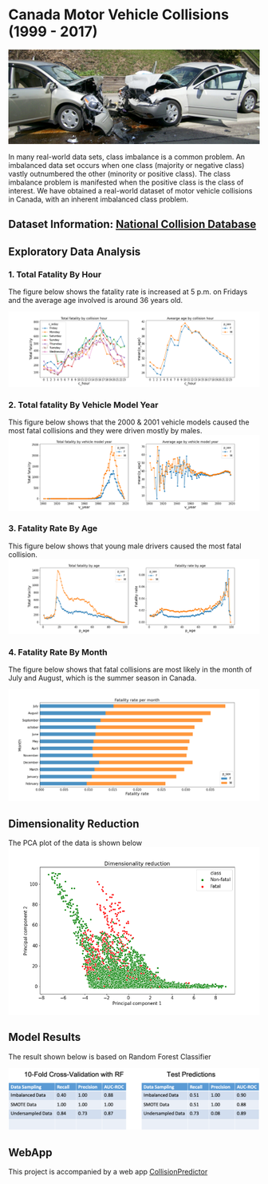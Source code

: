 # Canada Motor Vehicle Collisions (1999 - 2017)

![fig0](canada-collision/image/photo.jpg)

In many real-world data sets, class imbalance is a common problem. An imbalanced data set occurs when one class (majority or negative class) vastly outnumbered the other (minority or positive class). The class imbalance problem is manifested when the positive class is the class of interest. We have obtained a real-world dataset of motor vehicle collisions in Canada, with an inherent imbalanced class problem.

##  Dataset Information:   [National Collision Database](https://open.canada.ca/data/en/dataset/1eb9eba7-71d1-4b30-9fb1-30cbdab7e63a)


## Exploratory Data Analysis

### 1. Total Fatality By Hour
The figure below shows the fatality rate is increased at 5 p.m. on Fridays and the average age involved is around 36 years old.

![fig1](canada-collision/image/fig_h.png)

### 2. Total fatality  By Vehicle Model Year
This figure below shows that the 2000 & 2001 vehicle models caused the most fatal collisions and they were driven mostly by males.
![fig5](canada-collision/image/fig5.png)


### 3. Fatality Rate By Age

This figure below shows that young male drivers caused the most fatal collision.
![fig3](canada-collision/image/fig3.png)

### 4. Fatality Rate By Month

The figure below shows that fatal collisions are most likely in the month of July and August, which is the summer season in Canada.

![fig1](canada-collision/image/fig9.png)

## Dimensionality Reduction

The PCA plot of the data is shown below
![fig4](canada-collision/image/pca.png)

##  Model Results

The result shown below is based on Random Forest Classifier

![fig5](canada-collision/image/sup.png)

## WebApp

This project is accompanied by a web app [CollisionPredictor](https://collisionapp.herokuapp.com/)
